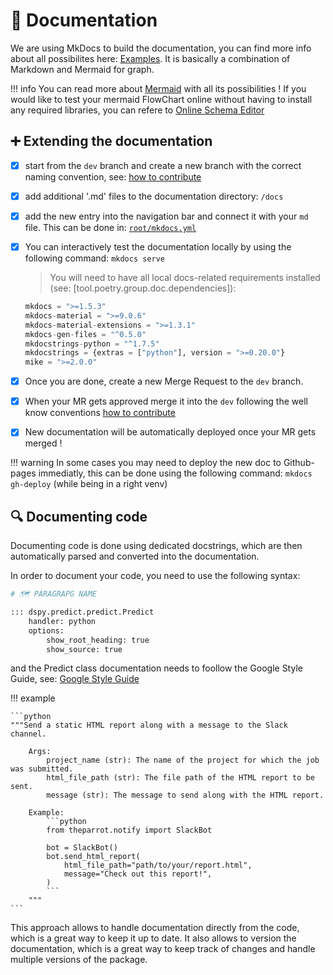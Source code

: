 # 📃 Documentation

We are using MkDocs to build the documentation, you can find more info about all possibilites here: [Examples](https://squidfunk.github.io/mkdocs-material/reference/#setting-the-page-title). It is basically a combination of Markdown and Mermaid for graph.

!!! info
You can read more about [Mermaid](https://github.com/mermaid-js/mermaid) with all its possibilities !
If you would like to test your mermaid FlowChart online without having to install any required libraries, you can refere to [Online Schema Editor](https://mermaid-js.github.io/mermaid-live-editor)

## ➕ Extending the documentation

- [x] start from the `dev` branch and create a new branch with the correct naming convention, see: [how to contribute](contributing.md)

- [x] add additional '.md' files to the documentation directory: `/docs`

- [x] add the new entry into the navigation bar and connect it with your `md` file. This can be done in: [`root/mkdocs.yml`](mkdocs.yml)

- [x] You can interactively test the documentation locally by using the following command: `mkdocs serve`

  > You will need to have all local docs-related requirements installed (see: [tool.poetry.group.doc.dependencies]):

  ```python
  mkdocs = ">=1.5.3"
  mkdocs-material = ">=9.0.6"
  mkdocs-material-extensions = ">=1.3.1"
  mkdocs-gen-files = "^0.5.0"
  mkdocstrings-python = "^1.7.5"
  mkdocstrings = {extras = ["python"], version = ">=0.20.0"}
  mike = ">=2.0.0"
  ```

- [x] Once you are done, create a new Merge Request to the `dev` branch.

- [x] When your MR gets approved merge it into the `dev` following the well know conventions [how to contribute](contributing.md)

- [x] New documentation will be automatically deployed once your MR gets merged !

!!! warning
In some cases you may need to deploy the new doc to Github-pages immediatly, this can be done using the following command: `mkdocs gh-deploy` (while being in a right venv)

## 🔍 Documenting code

Documenting code is done using dedicated docstrings, which are then automatically parsed and converted into the documentation.

In order to document your code, you need to use the following syntax:

```python
# 🗺️ PARAGRAPG NAME

::: dspy.predict.predict.Predict
    handler: python
    options:
        show_root_heading: true
        show_source: true
```

and the Predict class documentation needs to foollow the Google Style Guide, see: [Google Style Guide](https://google.github.io/styleguide/pyguide.html#38-comments-and-docstrings)

!!! example

    ```python
    """Send a static HTML report along with a message to the Slack channel.

        Args:
            project_name (str): The name of the project for which the job was submitted.
            html_file_path (str): The file path of the HTML report to be sent.
            message (str): The message to send along with the HTML report.

        Example:
            ```python
            from theparrot.notify import SlackBot

            bot = SlackBot()
            bot.send_html_report(
                html_file_path="path/to/your/report.html",
                message="Check out this report!",
            )
            ```
        """
    ```

This approach allows to handle documentation directly from the code, which is a great way to keep it up to date.
It also allows to version the documentation, which is a great way to keep track of changes and handle multiple versions of the package.
